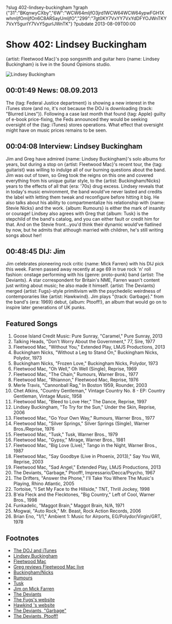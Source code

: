 ?slug 402-lindsey-buckingham
?graph {"31":"BKqnwyCXby","6W":"WCW64mljfO3jrd1WCW64WCW64ypwFGH1XwhmljfOmljfOn6C8ARSayUmljfO","299":"7gt0KY7VxYY7VxYdDFYOJWnTKY7VxY5gurIY7VxY5gurIJWnTK"}
?pubdate 2013-08-09T00:00

# Show 402: Lindsey Buckingham
{artist: Fleetwood Mac}'s pop songsmith and guitar hero {name: Lindsey Buckingham} is live in the Sound Opinions studio.

![Lindsey Buckingham](https://static.soundopinions.org/images/2013/lindseybuckingham.jpg)

## 00:01:49 News: 08.09.2013
The {tag: Federal Justice department} is showing a new interest in the iTunes store (and no, it's not because the DOJ is downloading {track: "Blurred Lines"}). Following a case last month that found {tag: Apple} guilty of e-book price-fixing, the Feds announced they would be seeking oversight of the {tag: iTunes} stores operations. What effect that oversight might have on music prices remains to be seen.

## 00:04:08 Interview: Lindsey Buckingham
Jim and Greg have admired {name: Lindsey Buckingham}'s solo albums for years, but during a stop on {artist: Fleetwood Mac}'s recent tour, the {tag: guitarist} was willing to indulge all of our burning questions about the band. Jim was out of town, so Greg took the reigns on this one and covered everything from his unique guitar style, to the {artist: Buckingham/Nicks} years to the effects of all that {era: '70s} drug excess. Lindsey reveals that in today's music environment, the band would've never lasted and credits the label with letting them tweak and reconfigure before hitting it big. He also talks about his ability to compartmentalize his relationship with {name: Stevie Nicks} and the work. {album: Rumours} is either the mark of insanity or courage! Lindsey also agrees with Greg that {album: Tusk} is the stepchild of the band's catalog, and you can either fault or credit him for that. And on the Stevie front...you'd think their dynamic would've flatlined by now, but he admits that although married with children, he's still writing songs about her!


## 00:48:45 DIJ: Jim
Jim celebrates pioneering rock critic {name: Mick Farren} with his DIJ pick this week. Farren passed away recently at age 69 in true rock 'n' roll fashion: onstage performing with his {genre: proto-punk} band {artist: The Deviants}. A star correspondent for Britain's NME, Farren wasn't content just writing about music; he also made it himself. {artist: The Deviants} merged {artist: Fugs}-style primitivism with the psychedelic weirdness of contemporaries like {artist: Hawkwind}. Jim plays "{track: Garbage}." from the band's {era: 1969} debut, {album: Ptooff!}, an album that would go on to inspire later generations of UK punks.

## Featured Songs
1. Goose Island Credit Music: Pure Sunray, "Caramel," Pure Sunray, 2013
2. Talking Heads, "Don't Worry About the Government," 77, Sire, 1977
3. Fleetwood Mac, "Without You," Extended Play, LMJS Productions, 2013
4. Buckingham Nicks, "Without a Leg to Stand On," Buckingham Nicks, Polydor, 1973
5. Buckingham Nicks, "Frozen Love," Buckingham Nicks, Polydor, 1973
6. Fleetwood Mac, "Oh Well," Oh Well (Single), Reprise, 1969
7. Fleetwood Mac, "The Chain," Rumours, Warner Bros., 1977
8. Fleetwood Mac, "Rhiannon," Fleetwood Mac, Reprise, 1976
9. Merle Travis, "Cannonball Rag," In Boston 1959, Rounder, 2003
10. Chet Atkins, "Country Gentleman," Vintage Country No. 8 - EP: Country Gentleman, Vintage Music, 1958
11. Fleetwood Mac, "Bleed to Love Her," The Dance, Reprise, 1997
12. Lindsey Buckingham, "To Try for the Sun," Under the Skin, Reprise, 2006
13. Fleetwood Mac, "Go Your Own Way," Rumours, Warner Bros., 1977
14. Fleetwood Mac, "Silver Springs," Silver Springs (Single), Warner Bros./Reprise, 1976
15. Fleetwood Mac, "Tusk," Tusk, Warner Bros., 1979
16. Fleetwood Mac, "Gypsy," Mirage, Warner Bros., 1981
17. Fleetwood Mac, "Big Love (Live)," Tango in the Night, Warner Bros., 1987
18. Fleetwood Mac, "Say Goodbye (Live in Phoenix, 2013)," Say You Will, Reprise, 2003
19. Fleetwood Mac, "Sad Angel," Extended Play, LMJS Productions, 2013
20. The Deviants, "Garbage," Ptooff!, Impressario/Decca/Psycho, 1967
21. The Drifters, "Answer the Phone," I'll Take You Where The Music's Playing, Rhino Atlantic, 2005
22. Tortoise, "I Set My Face to the Hillside," TNT, Thrill Jockey, 1998
23. B'ela Fleck and the Flecktones, "Big Country," Left of Cool, Warner Bros., 1998
24. Funkadelic, "Maggot Brain," Maggot Brain, N/A, 1971
25. Mogwai, "Auto Rock," Mr. Beast, Rock Action Records, 2006
26. Brian Eno, "1/1," Ambient 1: Music for Airports, EG/Polydor/Virgin/GRT, 1978

## Footnotes
- [The DOJ and iTunes](http://www.billboard.com/biz/articles/news/digital-and-mobile/5638067/us-justice-department-seeks-oversight-of-apples-itunes)
- [Lindsey Buckingham](http://www.lindseybuckingham.com/%e2%80%8e)
- [Fleetwood Mac](http://www.fleetwoodmac.com/)
- [Greg reviews Fleetwood Mac live](http://articles.chicagotribune.com/2013-04-14/entertainment/chi-fleetwood-mac-concert-20130413_1_buckingham-and-nicks-christine-mcvie-fleetwood-mac)
- [Buckingham/Nicks](http://en.wikipedia.org/wiki/Buckingham_Nicks)
- [Rumours](http://www.rollingstone.com/music/lists/500-greatest-albums-of-all-time-20120531/fleetwood-mac-rumours-20120524)
- [Tusk](http://www.nme.com/blogs/nme-blogs/album-ae-fleetwood-mac-tusk)
- [Jim on Mick Farren](http://www.wbez.org/blogs/jim-derogatis/2013-08/linksomania-rip-mick-farren-and-tim-wright-108316)
- [The Deviants](http://www.allmusic.com/artist/the-deviants-mn0000818593/biography)
- [The Fugs's website](http://www.thefugs.com/)
- [Hawkind 's website](http://www.hawkwind.com/)
- [The Deviants, "Garbage"](http://www.youtube.com/watch?v=oAb1-glPEpM)
- [The Deviants, Ptooff!](http://www.youtube.com/watch?v=3AkehG9Zh4c)
